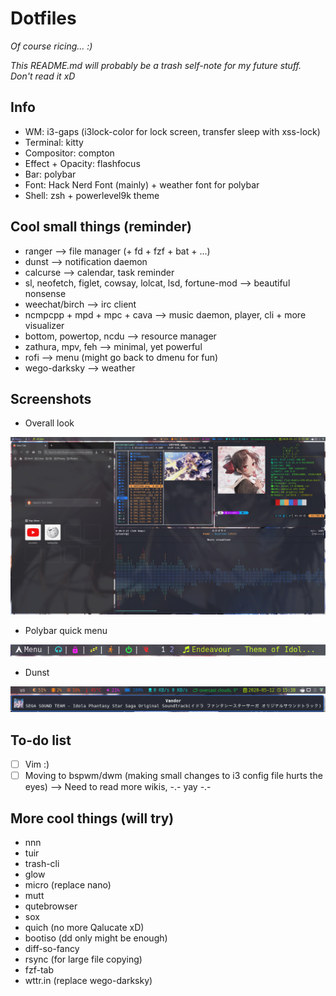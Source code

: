 Dotfiles
========================

*Of course ricing... :)*

*This README.md will probably be a trash self-note for my future stuff. Don't read it xD*

## Info
* WM: i3-gaps (i3lock-color for lock screen, transfer sleep with xss-lock)
* Terminal: kitty
* Compositor: compton
* Effect + Opacity: flashfocus
* Bar: polybar
* Font: Hack Nerd Font (mainly) + weather font for polybar
* Shell: zsh + powerlevel9k theme

## Cool small things (reminder)
* ranger --> file manager (+ fd + fzf + bat + ...)
* dunst --> notification daemon
* calcurse --> calendar, task reminder
* sl, neofetch, figlet, cowsay, lolcat, lsd, fortune-mod --> beautiful nonsense
* weechat/birch --> irc client
* ncmpcpp + mpd + mpc + cava --> music daemon, player, cli + more visualizer
* bottom, powertop, ncdu --> resource manager
* zathura, mpv, feh --> minimal, yet powerful
* rofi --> menu (might go back to dmenu for fun)
* wego-darksky --> weather

## Screenshots
* Overall look

![alt text](https://github.com/develFoss/dotfiles/blob/master/Pictures/Screenshots/screenshot.png)
* Polybar quick menu

![alt text](https://github.com/develFoss/dotfiles/blob/master/Pictures/Screenshots/polybar.png)
* Dunst

![alt text](https://github.com/develFoss/dotfiles/blob/master/Pictures/Screenshots/dunst.png)

## To-do list
 - [ ] Vim :)
 - [ ] Moving to bspwm/dwm (making small changes to i3 config file hurts the eyes) --> Need to read more wikis, -.- yay -.-
 
## More cool things (will try)
* nnn
* tuir
* trash-cli
* glow
* micro (replace nano)
* mutt
* qutebrowser
* sox
* quich (no more Qalucate xD)
* bootiso (dd only might be enough)
* diff-so-fancy
* rsync (for large file copying)
* fzf-tab
* wttr.in (replace wego-darksky)
